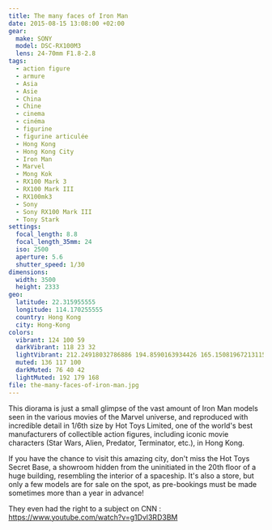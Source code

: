 ```yaml
---
title: The many faces of Iron Man
date: 2015-08-15 13:08:00 +02:00
gear:
  make: SONY
  model: DSC-RX100M3
  lens: 24-70mm F1.8-2.8
tags:
  - action figure
  - armure
  - Asia
  - Asie
  - China
  - Chine
  - cinema
  - cinéma
  - figurine
  - figurine articulée
  - Hong Kong
  - Hong Kong City
  - Iron Man
  - Marvel
  - Mong Kok
  - RX100 Mark 3
  - RX100 Mark III
  - RX100mk3
  - Sony
  - Sony RX100 Mark III
  - Tony Stark
settings:
  focal_length: 8.8
  focal_length_35mm: 24
  iso: 2500
  aperture: 5.6
  shutter_speed: 1/30
dimensions:
  width: 3500
  height: 2333
geo:
  latitude: 22.315955555
  longitude: 114.170255555
  country: Hong Kong
  city: Hong-Kong
colors:
  vibrant: 124 100 59
  darkVibrant: 118 23 32
  lightVibrant: 212.24918032786886 194.8590163934426 165.15081967213115
  muted: 136 117 100
  darkMuted: 76 40 42
  lightMuted: 192 179 168
file: the-many-faces-of-iron-man.jpg
---
```


This diorama is just a small glimpse of the vast amount of Iron Man models seen in the various movies of the Marvel universe, and reproduced with incredible detail in 1/6th size by Hot Toys Limited, one of the world's best manufacturers of collectible action figures, including iconic movie characters (Star Wars, Alien, Predator, Terminator, etc.), in Hong Kong.

If you have the chance to visit this amazing city, don't miss the Hot Toys Secret Base, a showroom hidden from the uninitiated in the 20th floor of a huge building, resembling the interior of a spaceship. It's also a store, but only a few models are for sale on the spot, as pre-bookings must be made sometimes more than a year in advance!

They even had the right to a subject on CNN : https://www.youtube.com/watch?v=g1Dvl3RD3BM
